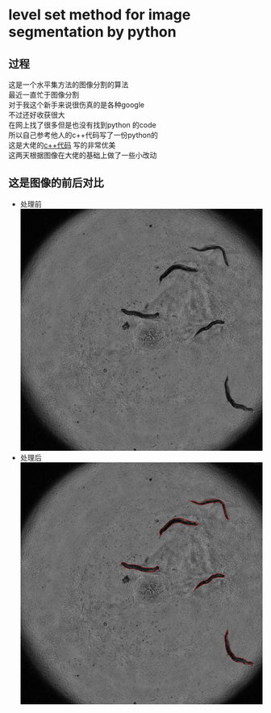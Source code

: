 # level set method for image segmentation by python
## 过程 <br />
这是一个水平集方法的图像分割的算法 <br />
最近一直忙于图像分割 <br />
对于我这个新手来说很伤真的是各种google <br />
不过还好收获很大 <br />
在网上找了很多但是也没有找到python 的code <br />
所以自己参考他人的c++代码写了一份python的 <br />
这是大佬的[c++代码](https://blog.csdn.net/a553654745/article/details/45500803) 写的非常优美 <br />
这两天根据图像在大佬的基础上做了一些小改动
## 这是图像的前后对比 <br />
* 处理前
![old](./images/200.png)
* 处理后
![new](./level200.png)
